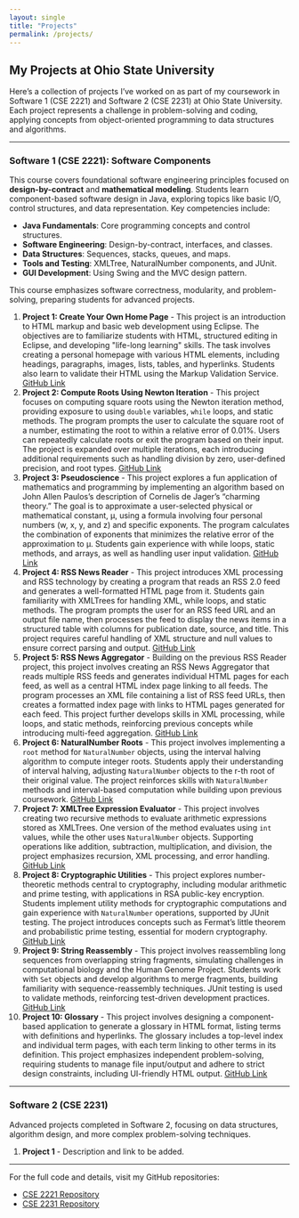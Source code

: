 ```yaml
---
layout: single
title: "Projects"
permalink: /projects/
---
```


## My Projects at Ohio State University

Here’s a collection of projects I’ve worked on as part of my coursework in Software 1 (CSE 2221) and Software 2 (CSE 2231) at Ohio State University. Each project represents a challenge in problem-solving and coding, applying concepts from object-oriented programming to data structures and algorithms.

---

### Software 1 (CSE 2221): Software Components
This course covers foundational software engineering principles focused on **design-by-contract** and **mathematical modeling**. Students learn component-based software design in Java, exploring topics like basic I/O, control structures, and data representation. Key competencies include:

- **Java Fundamentals**: Core programming concepts and control structures.
- **Software Engineering**: Design-by-contract, interfaces, and classes.
- **Data Structures**: Sequences, stacks, queues, and maps.
- **Tools and Testing**: XMLTree, NaturalNumber components, and JUnit.
- **GUI Development**: Using Swing and the MVC design pattern.
  
This course emphasizes software correctness, modularity, and problem-solving, preparing students for advanced projects.


1. **Project 1: Create Your Own Home Page** - This project is an introduction to HTML markup and basic web development using Eclipse. The objectives are to familiarize students with HTML, structured editing in Eclipse, and developing "life-long learning" skills. The task involves creating a personal homepage with various HTML elements, including headings, paragraphs, images, lists, tables, and hyperlinks. Students also learn to validate their HTML using the Markup Validation Service. [GitHub Link](https://github.com/DontEver/CSE-2221/tree/main/Project%2001/HomePage)
2. **Project 2: Compute Roots Using Newton Iteration** - This project focuses on computing square roots using the Newton iteration method, providing exposure to using `double` variables, `while` loops, and static methods. The program prompts the user to calculate the square root of a number, estimating the root to within a relative error of 0.01%. Users can repeatedly calculate roots or exit the program based on their input. The project is expanded over multiple iterations, each introducing additional requirements such as handling division by zero, user-defined precision, and root types. [GitHub Link](https://github.com/DontEver/CSE-2221/tree/main/Project%2002/Newton)
3. **Project 3: Pseudoscience** - This project explores a fun application of mathematics and programming by implementing an algorithm based on John Allen Paulos’s description of Cornelis de Jager’s “charming theory.” The goal is to approximate a user-selected physical or mathematical constant, μ, using a formula involving four personal numbers (w, x, y, and z) and specific exponents. The program calculates the combination of exponents that minimizes the relative error of the approximation to μ. Students gain experience with while loops, static methods, and arrays, as well as handling user input validation. [GitHub Link](https://github.com/DontEver/CSE-2221/tree/main/Project%2003/Pseudoscience)
4. **Project 4: RSS News Reader** - This project introduces XML processing and RSS technology by creating a program that reads an RSS 2.0 feed and generates a well-formatted HTML page from it. Students gain familiarity with XMLTrees for handling XML, while loops, and static methods. The program prompts the user for an RSS feed URL and an output file name, then processes the feed to display the news items in a structured table with columns for publication date, source, and title. This project requires careful handling of XML structure and null values to ensure correct parsing and output. [GitHub Link](https://github.com/DontEver/CSE-2221/tree/main/Project%2004/RSSReader)
5. **Project 5: RSS News Aggregator** - Building on the previous RSS Reader project, this project involves creating an RSS News Aggregator that reads multiple RSS feeds and generates individual HTML pages for each feed, as well as a central HTML index page linking to all feeds. The program processes an XML file containing a list of RSS feed URLs, then creates a formatted index page with links to HTML pages generated for each feed. This project further develops skills in XML processing, while loops, and static methods, reinforcing previous concepts while introducing multi-feed aggregation. [GitHub Link](https://github.com/DontEver/CSE-2221/tree/main/Project%2005/RSSAggregator)
6. **Project 6: NaturalNumber Roots** - This project involves implementing a `root` method for `NaturalNumber` objects, using the interval halving algorithm to compute integer roots. Students apply their understanding of interval halving, adjusting `NaturalNumber` objects to the r-th root of their original value. The project reinforces skills with `NaturalNumber` methods and interval-based computation while building upon previous coursework. [GitHub Link](https://github.com/DontEver/CSE-2221/tree/main/Project%2006/NaturalNumberRoot)
7. **Project 7: XMLTree Expression Evaluator** - This project involves creating two recursive methods to evaluate arithmetic expressions stored as XMLTrees. One version of the method evaluates using `int` values, while the other uses `NaturalNumber` objects. Supporting operations like addition, subtraction, multiplication, and division, the project emphasizes recursion, XML processing, and error handling. [GitHub Link](https://github.com/DontEver/CSE-2221/tree/main/Project%2007/XMLTreeExpressionEvaluator)
8. **Project 8: Cryptographic Utilities** - This project explores number-theoretic methods central to cryptography, including modular arithmetic and prime testing, with applications in RSA public-key encryption. Students implement utility methods for cryptographic computations and gain experience with `NaturalNumber` operations, supported by JUnit testing. The project introduces concepts such as Fermat’s little theorem and probabilistic prime testing, essential for modern cryptography. [GitHub Link](https://github.com/DontEver/CSE-2221/tree/main/Project%2008/CryptoUtilities)
9. **Project 9: String Reassembly** - This project involves reassembling long sequences from overlapping string fragments, simulating challenges in computational biology and the Human Genome Project. Students work with `Set` objects and develop algorithms to merge fragments, building familiarity with sequence-reassembly techniques. JUnit testing is used to validate methods, reinforcing test-driven development practices. [GitHub Link](https://github.com/DontEver/CSE-2221/tree/main/Project%2009/StringReassemblyFromFragments)
10. **Project 10: Glossary** - This project involves designing a component-based application to generate a glossary in HTML format, listing terms with definitions and hyperlinks. The glossary includes a top-level index and individual term pages, with each term linking to other terms in its definition. This project emphasizes independent problem-solving, requiring students to manage file input/output and adhere to strict design constraints, including UI-friendly HTML output. [GitHub Link](https://github.com/DontEver/CSE-2221/tree/main/Project%2010/Glossary)



---

### Software 2 (CSE 2231)
Advanced projects completed in Software 2, focusing on data structures, algorithm design, and more complex problem-solving techniques.

1. **Project 1** - Description and link to be added.
   <!-- Add further descriptions and links for projects 2-10 as you provide them -->

---

For the full code and details, visit my GitHub repositories:
- [CSE 2221 Repository](https://github.com/DontEver/CSE-2221)
- [CSE 2231 Repository](https://github.com/DontEver/CSE-2231)